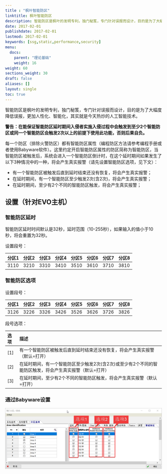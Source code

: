 ```yaml
---
title : "枫叶智能防区"
linktitle: 枫叶智能防区
description: 智能防区是枫叶的发明专利，独门秘笈，专门针对误报而设计，目的是为了大幅度降低误报，更加人性化、智能化，其实就是今天热炒的人工智能技术。
date: 2017-02-01
publishdate: 2017-02-01
lastmod: 2017-02-01
keywords: [ssg,static,performance,security]
menu:
  docs:
    parent: "理论基础"
    weight: 16
weight: 60
sections_weight: 30
draft: false
aliases: []
layout: single
toc: true
---
```


智能防区是枫叶的发明专利，独门秘笈，专门针对误报而设计，目的是为了大幅度降低误报，更加人性化、智能化，其实就是今天热炒的人工智能技术。

**警告：在能保证智能防区延时期间入侵者实施入侵过程中会触发到至少2个智能防区或同一个智能防区会触发2次以上的前提下使用此功能，否则后果自负。**

每一个防区（排除火警防区）都有智能防区属性（编程防区方法请参考编程手册或者使用Babyware软件）。这里约定开启智能防区属性的防区简称为智能防区，当智能防区被触发后，系统会进入一个智能防区倒计时，在这个延时期间如果发生了以下3种情况中的一种，将会产生真实报警（请先设置智能防区选项，见下文）：

- 有一个智能防区被触发后直到延时结束还没有恢复，将会产生真实报警；
- 在延时期间，有一个智能防区至少触发2次(含2次)，将会产生真实报警；
- 在延时期间，至少有2个不同的智能防区触发，将会产生真实报警；

## 设置（针对EVO主机）

### 智能防区延时

智能防区延时时间默认是32秒，延时范围（10-255秒），如果输入的值小于10秒，将会重置为32秒。

设置段号：

| 分区1 | 分区2 | 分区3 | 分区4 | 分区5 | 分区6 | 分区7 | 分区8 |
| :-- | :-- | :-- | :-- | :-- | :-- | :-- | :-- |
| 3110 | 3210 | 3310 | 3410 | 3510 | 3610 | 3710 | 3810 |

### 智能防区选项

设置段号：

| 分区1 | 分区2 | 分区3 | 分区4 | 分区5 | 分区6 | 分区7 | 分区8 |
| :-- | :-- | :-- | :-- | :-- | :-- | :-- | :-- |
| 3126 | 3226 | 3326 | 3426 | 3526 | 3626 | 3726 | 3826 |

段号选项：

| 选项 | 描述 |
| :-- | :-- |
| [1] | 有一个智能防区被触发后直到延时结束还没有恢复，将会产生真实报警（默认=打开） |
| [2] | 在延时期间，有一个智能防区至少触发2次(含2次)或至少有2个不同的智能防区触发，将会产生真实报警（默认=打开） |
| [3] | 在延时期间，至少有2个不同的智能防区触发，将会产生真实报警（默认=打开） |

### 通过Babyware设置

![智能防区设置](images/setting-method.png)